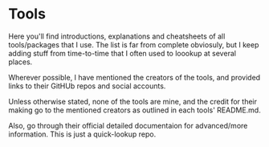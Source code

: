 # Tools

Here you'll find introductions, explanations and cheatsheets of all tools/packages that I use. The list is far from complete obviosuly, but I keep adding stuff from time-to-time that I often used to loookup at several places.

Wherever possible, I have mentioned the creators of the tools, and provided links to their GitHUb repos and social accounts.

Unless otherwise stated, none of the tools are mine, and the credit for their making go to the mentioned creators as outlined in each tools' README.md.

Also, go through their official detailed documentaion for advanced/more information. This is just a quick-lookup repo.

